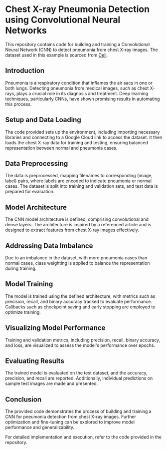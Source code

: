 # Chest X-ray Pneumonia Detection using Convolutional Neural Networks

This repository contains code for building and training a Convolutional Neural Network (CNN) to detect pneumonia from chest X-ray images. The dataset used in this example is sourced from [Cell](https://www.cell.com/cell/fulltext/S0092-8674(18)30154-5).

## Introduction

Pneumonia is a respiratory condition that inflames the air sacs in one or both lungs. Detecting pneumonia from medical images, such as chest X-rays, plays a crucial role in its diagnosis and treatment. Deep learning techniques, particularly CNNs, have shown promising results in automating this process.

## Setup and Data Loading

The code provided sets up the environment, including importing necessary libraries and connecting to a Google Cloud link to access the dataset. It then loads the chest X-ray data for training and testing, ensuring balanced representation between normal and pneumonia cases.

## Data Preprocessing

The data is preprocessed, mapping filenames to corresponding (image, label) pairs, where labels are encoded to indicate pneumonia or normal cases. The dataset is split into training and validation sets, and test data is prepared for evaluation.

## Model Architecture

The CNN model architecture is defined, comprising convolutional and dense layers. The architecture is inspired by a referenced article and is designed to extract features from chest X-ray images effectively.

## Addressing Data Imbalance

Due to an imbalance in the dataset, with more pneumonia cases than normal cases, class weighting is applied to balance the representation during training.

## Model Training

The model is trained using the defined architecture, with metrics such as precision, recall, and binary accuracy tracked to evaluate performance. Callbacks such as checkpoint saving and early stopping are employed to optimize training.

## Visualizing Model Performance

Training and validation metrics, including precision, recall, binary accuracy, and loss, are visualized to assess the model's performance over epochs.

## Evaluating Results

The trained model is evaluated on the test dataset, and the accuracy, precision, and recall are reported. Additionally, individual predictions on sample test images are made and presented.

## Conclusion

The provided code demonstrates the process of building and training a CNN for pneumonia detection from chest X-ray images. Further optimization and fine-tuning can be explored to improve model performance and generalizability.

For detailed implementation and execution, refer to the code provided in the repository.